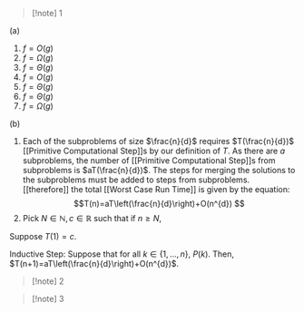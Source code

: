 >[!note] 1

(a) 
1. $f=O(g)$
2. $f=\Omega(g)$
3. $f=\Theta(g)$
4. $f=O(g)$
5. $f=\Theta(g)$
6. $f=\Theta(g)$
7. $f=\Omega(g)$

(b)
1. Each of the subproblems of size $\frac{n}{d}$ requires $T(\frac{n}{d})$ [[Primitive Computational Step]]s by our definition of $T$. As there are $a$ subproblems, the number of [[Primitive Computational Step]]s from subproblems is $aT(\frac{n}{d})$. The steps for merging the solutions to the subproblems must be added to steps from subproblems. [[therefore]] the total [[Worst Case Run Time]] is given by the equation: $$T(n)=aT\left(\frac{n}{d}\right)+O(n^{d}) $$
2. Pick $N\in \mathbb{N}, c\in \mathbb{R}$ such that if $n≥N$, 

Suppose $T(1)=c$.

Inductive Step: Suppose that for all $k\in\{1,\ldots,n\}$, $P(k)$.
Then, $T(n+1)=aT\left(\frac{n}{d}\right)+O(n^{d})$. 

>[!note] 2


>[!note] 3


